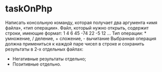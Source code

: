 # taskOnPhp
Написать консольную команду, которая получает два аргумента «имя файла», «тип операции». 
Файл, который нужно открыть, содержит строки, имеющие формат:
1 4
6 45
-74 22
-5 12
…
Тип операции: * умножение, / деление, + сложение, - вычитание
Выбранная операция должна примениться к каждой паре чисел в строке и сохранить результаты в 2-х отдельных файлах:
- Негативные результаты отдельно;
- Позитивные отдельно.

